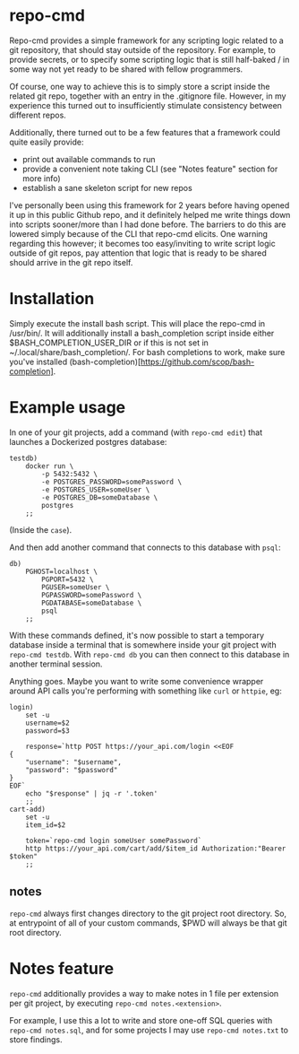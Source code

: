 # repo-cmd

Repo-cmd provides a simple framework for any scripting logic related to a git
repository, that should stay outside of the repository. For example, to provide
secrets, or to specify some scripting logic that is still half-baked / in some
way not yet ready to be shared with fellow programmers.

Of course, one way to achieve this is to simply store a script inside the
related git repo, together with an entry in the .gitignore file. However, in
my experience this turned out to insufficiently stimulate consistency between
different repos.

Additionally, there turned out to be a few features that a framework could
quite easily provide:
- print out available commands to run
- provide a convenient note taking CLI (see "Notes feature" section for more info)
- establish a sane skeleton script for new repos

I've personally been using this framework for 2 years before having opened it
up in this public Github repo, and it definitely helped me write things down
into scripts sooner/more than I had done before. The barriers to do this are
lowered simply because of the CLI that repo-cmd elicits. One warning regarding
this however; it becomes too easy/inviting to write script logic outside of
git repos, pay attention that logic that is ready to be shared should arrive
in the git repo itself.

# Installation

Simply execute the install bash script. This will place the repo-cmd in /usr/bin/. It will additionally install a bash_completion script inside either $BASH_COMPLETION_USER_DIR or if this is not set in ~/.local/share/bash_completion/.
For bash completions to work, make sure you've installed (bash-completion)[https://github.com/scop/bash-completion].

# Example usage

In one of your git projects, add a command (with `repo-cmd edit`) that launches
a Dockerized postgres database:
```
testdb)
    docker run \
        -p 5432:5432 \
        -e POSTGRES_PASSWORD=somePassword \
        -e POSTGRES_USER=someUser \
        -e POSTGRES_DB=someDatabase \
        postgres
    ;;
```
(Inside the `case`).

And then add another command that connects to this database with `psql`:
```
db)
    PGHOST=localhost \
        PGPORT=5432 \
        PGUSER=someUser \
        PGPASSWORD=somePassword \
        PGDATABASE=someDatabase \
        psql
    ;;
```

With these commands defined, it's now possible to start a temporary database
inside a terminal that is somewhere inside your git project with
`repo-cmd testdb`. With `repo-cmd db` you can then connect to this database in
another terminal session.

Anything goes. Maybe you want to write some convenience wrapper around API
calls you're performing with something like `curl` or `httpie`, eg:
```
login)
    set -u
    username=$2
    password=$3

    response=`http POST https://your_api.com/login <<EOF
{
    "username": "$username",
    "password": "$password"
}
EOF`
    echo "$response" | jq -r '.token'
    ;;
cart-add)
    set -u
    item_id=$2

    token=`repo-cmd login someUser somePassword`
    http https://your_api.com/cart/add/$item_id Authorization:"Bearer $token"
    ;;
```

## notes

`repo-cmd` always first changes directory to the git project root directory.
So, at entrypoint of all of your custom commands, $PWD will always be that
git root directory.

# Notes feature

`repo-cmd` additionally provides a way to make notes in 1 file per extension
per git project, by executing `repo-cmd notes.<extension>`.

For example, I use this a lot to write and store one-off SQL queries with
`repo-cmd notes.sql`, and for some projects I may use `repo-cmd notes.txt` to
store findings.
